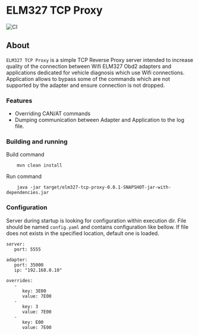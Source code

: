 # ELM327 TCP Proxy

![CI](https://github.com/tzebrowski/Elm327TcpProxy/workflows/Build/badge.svg?branch=main)

## About

`ELM327 TCP Proxy` is a simple TCP Reverse Proxy server intended to increase quality of the connection between Wifi ELM327 Obd2 adapters and applications dedicated for vehicle diagnosis which use Wifi connections.
Application allows to bypass some of the commands which are not supported by the adapter and ensure connection is not dropped. 

### Features

* Overriding CAN/AT commands
* Dumping communication between Adapter and Application to the log file.


### Building and running

Build command

```
	mvn clean install
```


Run command

```
	java -jar target/elm327-tcp-proxy-0.0.1-SNAPSHOT-jar-with-dependencies.jar
```


### Configuration

Server during startup is looking for configuration within execution dir. File should be named `config.yaml` and contains configuration like bellow. If file does not exists in the specified location, default one is loaded.

```
server:
   port: 5555
   
adapter:
   port: 35000
   ip: "192.168.0.10"
    
overrides:
   - 
      key: 3E00 
      value: 7E00
   - 
      key: 3 
      value: 7E00
   - 
      key: E00 
      value: 7E00
```      